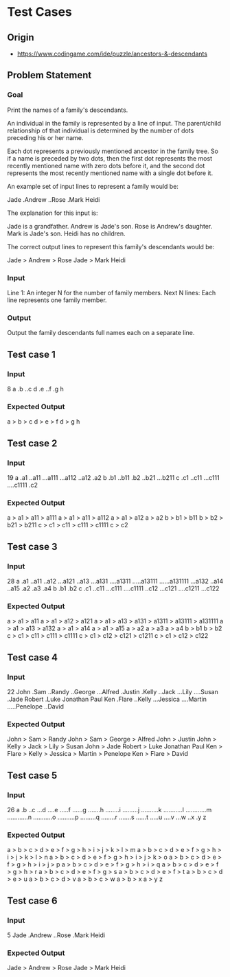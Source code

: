 # Test Cases

## Origin

* https://www.codingame.com/ide/puzzle/ancestors-&-descendants

## Problem Statement

### Goal

Print the names of a family's descendants.

An individual in the family is represented by a line of input. The parent/child relationship of that individual is determined by the number of dots preceding his or her name.

Each dot represents a previously mentioned ancestor in the family tree. So if a name is preceded by two dots, then the first dot represents the most recently mentioned name with zero dots before it, and the second dot represents the most recently mentioned name with a single dot before it.

An example set of input lines to represent a family would be:

Jade
.Andrew
..Rose
.Mark
Heidi

The explanation for this input is:

Jade is a grandfather.
Andrew is Jade's son.
Rose is Andrew's daughter.
Mark is Jade's son.
Heidi has no children.

The correct output lines to represent this family's descendants would be:

Jade > Andrew > Rose
Jade > Mark
Heidi

### Input

Line 1: An integer N for the number of family members.
Next N lines: Each line represents one family member.

### Output

Output the family descendants full names each on a separate line.

## Test case 1

### Input

8
a
.b
..c
d
.e
..f
.g
h

### Expected Output

a > b > c
d > e > f
d > g
h

## Test case 2

### Input

19
a
.a1
..a11
...a111
...a112
..a12
.a2
b
.b1
..b11
.b2
..b21
...b211
c
.c1
..c11
...c111
....c1111
.c2

### Expected Output

a > a1 > a11 > a111
a > a1 > a11 > a112
a > a1 > a12
a > a2
b > b1 > b11
b > b2 > b21 > b211
c > c1 > c11 > c111 > c1111
c > c2

## Test case 3

### Input

28
a
.a1
..a11
..a12
...a121
..a13
...a131
....a1311
.....a13111
......a131111
...a132
..a14
..a15
.a2
.a3
.a4
b
.b1
.b2
c
.c1
..c11
...c111
....c1111
..c12
...c121
....c1211
...c122

### Expected Output

a > a1 > a11
a > a1 > a12 > a121
a > a1 > a13 > a131 > a1311 > a13111 > a131111
a > a1 > a13 > a132
a > a1 > a14
a > a1 > a15
a > a2
a > a3
a > a4
b > b1
b > b2
c > c1 > c11 > c111 > c1111
c > c1 > c12 > c121 > c1211
c > c1 > c12 > c122

## Test case 4

### Input

22
John
.Sam
..Randy
..George
...Alfred
.Justin
.Kelly
..Jack
...Lily
....Susan
.Jade
Robert
.Luke
Jonathan
Paul
Ken
.Flare
..Kelly
...Jessica
....Martin
.....Penelope
..David

### Expected Output

John > Sam > Randy
John > Sam > George > Alfred
John > Justin
John > Kelly > Jack > Lily > Susan
John > Jade
Robert > Luke
Jonathan
Paul
Ken > Flare > Kelly > Jessica > Martin > Penelope
Ken > Flare > David

## Test case 5

### Input

26
a
.b
..c
...d
....e
.....f
......g
.......h
........i
.........j
..........k
...........l
............m
............n
...........o
..........p
.........q
........r
.......s
......t
.....u
....v
...w
..x
.y
z

### Expected Output

a > b > c > d > e > f > g > h > i > j > k > l > m
a > b > c > d > e > f > g > h > i > j > k > l > n
a > b > c > d > e > f > g > h > i > j > k > o
a > b > c > d > e > f > g > h > i > j > p
a > b > c > d > e > f > g > h > i > q
a > b > c > d > e > f > g > h > r
a > b > c > d > e > f > g > s
a > b > c > d > e > f > t
a > b > c > d > e > u
a > b > c > d > v
a > b > c > w
a > b > x
a > y
z

## Test case 6

### Input

5
Jade
.Andrew
..Rose
.Mark
Heidi

### Expected Output

Jade > Andrew > Rose
Jade > Mark
Heidi

